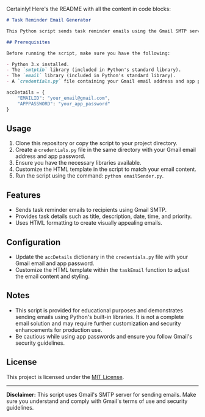 Certainly! Here's the README with all the content in code blocks:

```markdown
# Task Reminder Email Generator

This Python script sends task reminder emails using the Gmail SMTP server. It generates HTML-formatted email content with task details and sends it to the specified recipient's email address.

## Prerequisites

Before running the script, make sure you have the following:

- Python 3.x installed.
- The `smtplib` library (included in Python's standard library).
- The `email` library (included in Python's standard library).
- A `credentials.py` file containing your Gmail email address and app password. Example:
```

```python
accDetails = {
    "EMAILID": "your_email@gmail.com",
    "APPPASSWORD": "your_app_password"
}
```

## Usage

1. Clone this repository or copy the script to your project directory.
2. Create a `credentials.py` file in the same directory with your Gmail email address and app password.
3. Ensure you have the necessary libraries available.
4. Customize the HTML template in the script to match your email content.
5. Run the script using the command: `python emailSender.py`.

## Features

- Sends task reminder emails to recipients using Gmail SMTP.
- Provides task details such as title, description, date, time, and priority.
- Uses HTML formatting to create visually appealing emails.

## Configuration

- Update the `accDetails` dictionary in the `credentials.py` file with your Gmail email and app password.
- Customize the HTML template within the `taskEmail` function to adjust the email content and styling.

## Notes

- This script is provided for educational purposes and demonstrates sending emails using Python's built-in libraries. It is not a complete email solution and may require further customization and security enhancements for production use.
- Be cautious while using app passwords and ensure you follow Gmail's security guidelines.

## License

This project is licensed under the [MIT License](LICENSE).

---

**Disclaimer:** This script uses Gmail's SMTP server for sending emails. Make sure you understand and comply with Gmail's terms of use and security guidelines.
```
